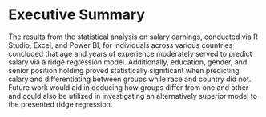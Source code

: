 # Executive Summary

The results from the statistical analysis on salary earnings, conducted via R Studio, Excel, and Power BI, for individuals across various countries concluded that age and years of experience moderately served to predict salary via a ridge regression model. Additionally, education, gender, and senior position holding proved statistically significant when predicting salary and differentiating between groups while race and country did not. Future work would aid in deducing how groups differ from one and other and could also be utilized in investigating an alternatively superior model to the presented ridge regression.

